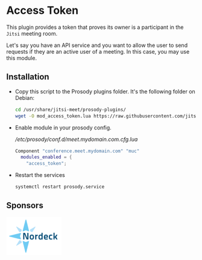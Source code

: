 # Access Token

This plugin provides a token that proves its owner is a participant in the
`Jitsi` meeting room.

Let's say you have an API service and you want to allow the user to send
requests if they are an active user of a meeting. In this case, you may use this
module.

## Installation

- Copy this script to the Prosody plugins folder. It's the following folder on
  Debian:

  ```bash
  cd /usr/share/jitsi-meet/prosody-plugins/
  wget -O mod_access_token.lua https://raw.githubusercontent.com/jitsi-contrib/prosody-plugins/main/access_token/mod_access_token.lua
  ```

- Enable module in your prosody config.

  _/etc/prosody/conf.d/meet.mydomain.com.cfg.lua_

  ```lua
  Component "conference.meet.mydomain.com" "muc"
    modules_enabled = {
      "access_token";
  ```

- Restart the services

  ```bash
  systemctl restart prosody.service
  ```

## Sponsors

[![Nordeck](images/nordeck.png)](https://nordeck.net/)
